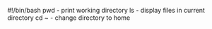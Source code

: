 #!/bin/bash
pwd - print working directory
ls - display files in current directory
cd ~ - change directory to home
